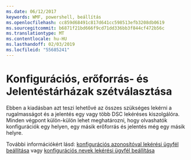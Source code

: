 ```yaml
---
ms.date: 06/12/2017
keywords: WMF, powershell, beállítás
ms.openlocfilehash: cc859d68491c817d641cc598513efb3208db0619
ms.sourcegitcommit: b6871f21bd666f9cd71dd336bb3f844cf472b56c
ms.translationtype: MT
ms.contentlocale: hu-HU
ms.lasthandoff: 02/03/2019
ms.locfileid: "55685241"
---
```

# <a name="separation-of-configuration-resource-and-report-repositories"></a>Konfigurációs, erőforrás- és Jelentéstárházak szétválasztása

Ebben a kiadásban azt teszi lehetővé az összes szükséges lekérni a rugalmasságot és a jelentés egy vagy több DSC lekéréses kiszolgálóra. Minden végpont külön-külön lehet meghatározni, hogy olvashatók konfigurációk egy helyen, egy másik erőforrás és jelentés még egy másik helyre.

További információkért lásd: [konfigurációs azonosítóval lekérési ügyfél beállítása](https://msdn.microsoft.com/powershell/dsc/pullclientconfigid) vagy [konfigurációs nevek lekérési ügyfél beállítása](https://msdn.microsoft.com/powershell/dsc/pullclientconfignames)
